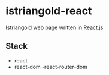 # istriangold-react
Istriangold web page written in React.js

## Stack
- react
- react-dom
-react-router-dom

